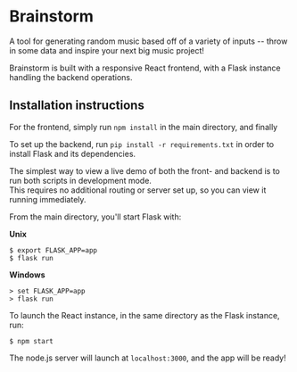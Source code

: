 # Brainstorm

A tool for generating random music based off of a variety of inputs -- throw in some data and inspire your next big music project!

Brainstorm is built with a responsive React frontend, with a Flask instance handling the backend operations.

## Installation instructions

For the frontend, simply run `npm install` in the main directory, and finally

To set up the backend, run `pip install -r requirements.txt` in order to install Flask and its dependencies.

The simplest way to view a live demo of both the front- and backend is to run both scripts in development mode.  
This requires no additional routing or server set up, so you can view it running immediately.

From the main directory, you'll start Flask with:

**Unix**

    $ export FLASK_APP=app  
    $ flask run

**Windows**  

    > set FLASK_APP=app 
    > flask run

To launch the React instance, in the same directory as the Flask instance, run:

    $ npm start

The node.js server will launch at `localhost:3000`, and the app will be ready!
